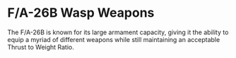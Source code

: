 # F/A-26B Wasp Weapons

The F/A-26B is known for its large armament capacity, giving it the ability to equip a myriad of different weapons while still maintaining an acceptable Thrust to Weight Ratio.

